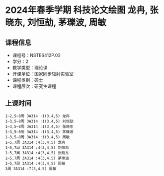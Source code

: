 # 2024年春季学期 科技论文绘图 龙冉, 张晓东, 刘恒劼, 茅瓅波, 周敏






## 课程信息

- 课程号：NSTE6412P.03
- 学分：2
- 教学类型：理论课
- 开课单位：国家同步辐射实验室
- 课程类别：硕士
- 课程层次：研究生课程

## 上课时间

```
1~2,5~8周 3A314 :1(3,4,5) 龙冉
1~3,5~8周 3A314 :1(3,4,5) 刘恒劼
1~3,5~8周 3A314 :1(3,4,5) 张晓东
1~3,5~8周 3A314 :1(3,4,5) 茅瓅波
1~3,5~8周 3A314 :1(3,4,5) 周敏
1~5,7周 3A314 :4(3,4,5) 龙冉
1~5,7周 3A314 :4(3,4,5) 刘恒劼
1~5,7周 3A314 :4(3,4,5) 张晓东
1~5,7周 3A314 :4(3,4,5) 茅瓅波
1~5,7周 3A314 :4(3,4,5) 周敏
3周 3A314 :7(3,4,5) 周敏
```

